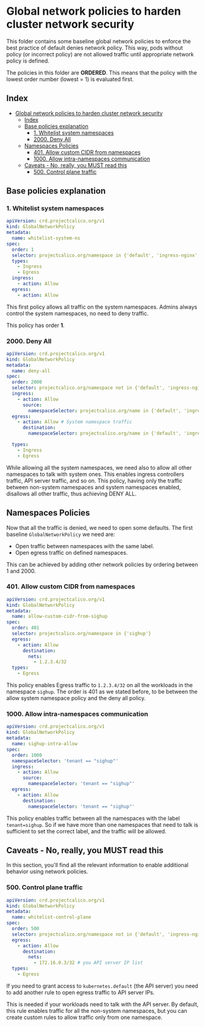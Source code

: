 # Global network policies to harden cluster network security

This folder contains some baseline global network policies to enforce the best practice of
default denies network policy. This way, pods without policy (or incorrect policy) are
not allowed traffic until appropriate network policy is defined.

The policies in this folder are **ORDERED**. This means that the policy with the lowest order number (lowest = 1)
is evaluated first.

## Index
- [Global network policies to harden cluster network security](#global-network-policies-to-harden-cluster-network-security)
  - [Index](#index)
  - [Base policies explanation](#base-policies-explanation)
    - [1. Whitelist system namespaces](#1-whitelist-system-namespaces)
    - [2000. Deny All](#2000-deny-all)
  - [Namespaces Policies](#namespaces-policies)
    - [401. Allow custom CIDR from namespaces](#401-allow-custom-cidr-from-namespaces)
    - [1000. Allow intra-namespaces communication](#1000-allow-intra-namespaces-communication)
  - [Caveats - No, really, you MUST read this](#caveats---no-really-you-must-read-this)
    - [500. Control plane traffic](#500-control-plane-traffic)



## Base policies explanation

### 1. Whitelist system namespaces

```yaml
apiVersion: crd.projectcalico.org/v1
kind: GlobalNetworkPolicy
metadata:
  name: whitelist-system-ns
spec:
  order: 1
  selector: projectcalico.org/namespace in {'default', 'ingress-nginx', 'istio-system', 'kube-system', 'logging', 'monitoring', 'registry','gatekeeper-system','cert-manager'}
  types:
    - Ingress
    - Egress
  ingress:
    - action: Allow
  egress:
    - action: Allow
```

This first policy allows all traffic on the system namespaces. Admins always control the system namespaces,
no need to deny traffic.

This policy has order **1**.

### 2000. Deny All

```yaml
apiVersion: crd.projectcalico.org/v1
kind: GlobalNetworkPolicy
metadata:
  name: deny-all
spec:
  order: 2000
  selector: projectcalico.org/namespace not in {'default', 'ingress-nginx', 'istio-system', 'kube-system', 'logging', 'monitoring', 'registry','gatekeeper-system','cert-manager'}
  ingress:
    - action: Allow
      source:
        namespaceSelector: projectcalico.org/name in {'default', 'ingress-nginx', 'istio-system', 'kube-system', 'logging', 'monitoring', 'registry','gatekeeper-system','cert-manager'}
  egress:
    - action: Allow # System namespace traffic
      destination:
        namespaceSelector: projectcalico.org/name in {'default', 'ingress-nginx', 'kube-system', 'istio-system', 'monitoring'}

  types:
    - Ingress
    - Egress
```

While allowing all the system namespaces, we need also to allow all other namespaces to talk with system ones.
This enables ingress controllers traffic, API server traffic, and so on. This policy, having only the traffic between
non-system namespaces and system namespaces enabled, disallows all other traffic, thus achieving DENY ALL.

## Namespaces Policies

Now that all the traffic is denied, we need to open some defaults. The first baseline `GlobalNetworkPolicy`
we need are:

- Open traffic between namespaces with the same label.
- Open egress traffic on defined namespaces.

This can be achieved by adding other network policies by ordering between 1 and 2000.

### 401. Allow custom CIDR from namespaces

```yaml
apiVersion: crd.projectcalico.org/v1
kind: GlobalNetworkPolicy
metadata:
  name: allow-custom-cidr-from-sighup
spec:
  order: 401
  selector: projectcalico.org/namespace in {'sighup'}
  egress:
    - action: Allow
      destination:
        nets:
          - 1.2.3.4/32
  types:
    - Egress
```

This policy enables Egress traffic to `1.2.3.4/32` on all the workloads in the namespace `sighup`. The order is 401 as
we stated before, to be between the allow system namespace policy and the deny all policy.

### 1000. Allow intra-namespaces communication

```yaml
apiVersion: crd.projectcalico.org/v1
kind: GlobalNetworkPolicy
metadata:
  name: sighup-intra-allow
spec:
  order: 1000
  namespaceSelector: 'tenant == "sighup"'
  ingress:
    - action: Allow
      source:
        namespaceSelector: 'tenant == "sighup"'
  egress:
    - action: Allow
      destination:
        namespaceSelector: 'tenant == "sighup"'
```

This policy enables traffic between all the namespaces with the label `tenant=sighup`. So if we have more than one
namespaces that need to talk is sufficient to set the correct label, and the traffic will be allowed.

## Caveats - No, really, you MUST read this

In this section, you'll find all the relevant information to enable additional behavior using network policies.

### 500. Control plane traffic

```yaml
apiVersion: crd.projectcalico.org/v1
kind: GlobalNetworkPolicy
metadata:
  name: whitelist-control-plane
spec:
  order: 500
  selector: projectcalico.org/namespace not in {'default', 'ingress-nginx', 'istio-system', 'kube-system', 'logging', 'monitoring', 'registry','gatekeeper-system','cert-manager'}
  egress:
    - action: Allow
      destination:
        nets:
          - 172.16.0.3/32 # you API server IP list
  types:
    - Egress
```

If you need to grant access to `kubernetes.default` (the API server) you need to add another rule to open egress
traffic to API server IPs.

This is needed if your workloads need to talk with the API server. By default, this rule enables traffic for all the
non-system namespaces, but you can create custom rules to allow traffic only from one namespace.
